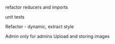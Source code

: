 refactor reducers and imports

unit tests

Refactor - dynamic, extract style


Admin only for admins
Upload and storing images